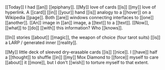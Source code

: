 
[[Today]] I had [[an]] [[epiphany]]. [[My]] love of cards [[is]] [[my]] love of hyperlink. A [[card]] [[in]] [[your]] hand [[is]] analogy to a [[hover]] on a Wikipedia [[page]]. Both [[are]] windows connecting interfaces to [[one]] [[another]]. [[An]] image in [[an]] image, a [[text]] to a [[text]]. [[Now]], [[what]] to [[do]] [[with]] this information? Who [[knows]].

[[In]] stories [[about]] [[magic]], the weapon of choice (four tarot suits) [[is]] a LARP / generated inner [[reality]].

[[My]] little deck of sleeved dry-erasable cards [[is]] [[nice]]. I [[have]] half a [[thought]] to shuffle [[in]] [[my]] Mox Diamond to [[force]] myself to care [[about]] it [[more]], but I don't [[wish]] to torture myself to that extent.